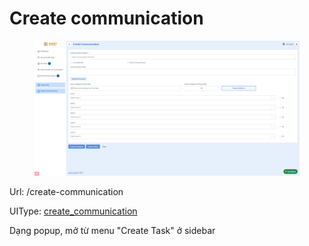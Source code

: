 # Create communication

<figure><img src="../../.gitbook/assets/image.png" alt=""><figcaption></figcaption></figure>

Url: /create-communication

UIType: [create\_communication](../modules/app\_dnt/components/mypage/pagecreatecommunitcation.md)

Dạng popup, mở từ menu "Create Task" ở sidebar
